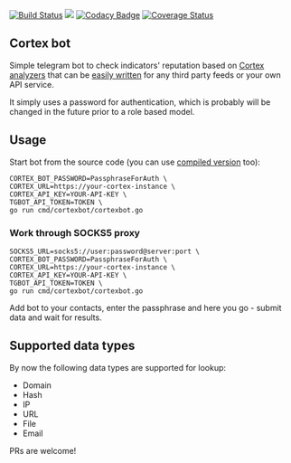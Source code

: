 [![Build Status](https://travis-ci.org/ilyaglow/cortex-tgbot.svg?branch=master)](https://travis-ci.org/ilyaglow/cortex-tgbot)
[![](https://godoc.org/github.com/ilyaglow/cortex-tgbot?status.svg)](http://godoc.org/github.com/ilyaglow/cortex-tgbot)
[![Codacy Badge](https://api.codacy.com/project/badge/Grade/a75cbc20a3524962bb182814048cd186)](https://www.codacy.com/app/ilyaglow/cortex-tgbot?utm_source=github.com&amp;utm_medium=referral&amp;utm_content=ilyaglow/cortex-tgbot&amp;utm_campaign=Badge_Grade)
[![Coverage Status](https://coveralls.io/repos/github/ilyaglow/cortex-tgbot/badge.svg?branch=master)](https://coveralls.io/github/ilyaglow/cortex-tgbot?branch=master)

Cortex bot
----------

Simple telegram bot to check indicators' reputation based on
[Cortex](https://github.com/TheHive-Project/Cortex)
[analyzers](https://github.com/TheHive-Project/Cortex-Analyzers)
that can be
[easily written](https://github.com/CERT-BDF/CortexDocs/blob/master/api/how-to-create-an-analyzer.md)
for any third party feeds or your own API service.

It simply uses a password for authentication, which is probably will be changed
in the future prior to a role based model.

## Usage

Start bot from the source code (you can use
[compiled version](https://github.com/ilyaglow/cortex-tgbot/releases) too):

```
CORTEX_BOT_PASSWORD=PassphraseForAuth \
CORTEX_URL=https://your-cortex-instance \
CORTEX_API_KEY=YOUR-API-KEY \
TGBOT_API_TOKEN=TOKEN \
go run cmd/cortexbot/cortexbot.go
```

### Work through SOCKS5 proxy

```
SOCKS5_URL=socks5://user:password@server:port \
CORTEX_BOT_PASSWORD=PassphraseForAuth \
CORTEX_URL=https://your-cortex-instance \
CORTEX_API_KEY=YOUR-API-KEY \
TGBOT_API_TOKEN=TOKEN \
go run cmd/cortexbot/cortexbot.go
```

Add bot to your contacts, enter the passphrase and here you go - submit data
and wait for results.

## Supported data types

By now the following data types are supported for lookup:
* Domain
* Hash
* IP
* URL
* File
* Email


PRs are welcome!
